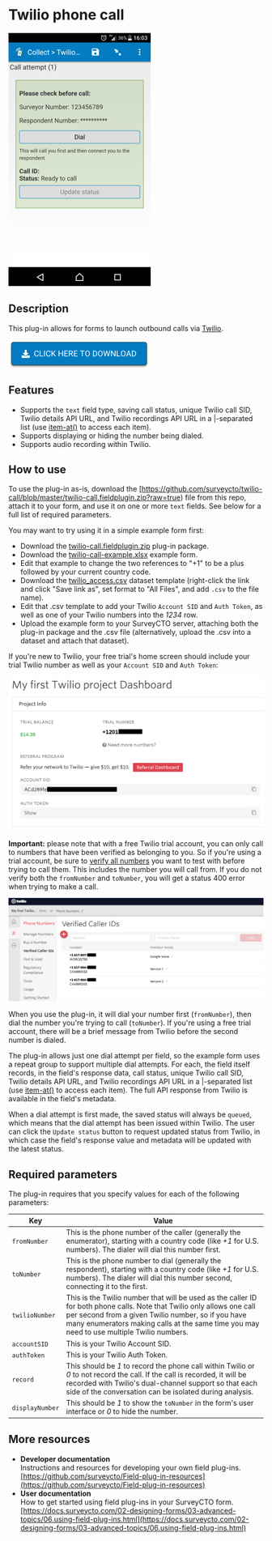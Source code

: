 # Twilio phone call

![](extras/twilio-call.png)

## Description

This plug-in allows for forms to launch outbound calls via [Twilio](https://twilio.com/). 

[![Download now](extras/download-button.png)](https://github.com/surveycto/twilio-call/blob/master/twilio-call.fieldplugin.zip?raw=true)

## Features

 * Supports the `text` field type, saving call status, unique Twilio call SID, Twilio details API URL, and Twilio recordings API URL in a |-separated list (use [item-at()](https://docs.surveycto.com/02-designing-forms/01-core-concepts/09.expressions.html#Help_Forms_item-at) to access each item).
 * Supports displaying or hiding the number being dialed.
 * Supports audio recording within Twilio.

## How to use

To use the plug-in as-is, download the [https://github.com/surveycto/twilio-call/blob/master/twilio-call.fieldplugin.zip?raw=true) file from this repo, attach it to your form, and use it on one or more `text` fields. See below for a full list of required parameters.

You may want to try using it in a simple example form first:

 * Download the [twilio-call.fieldplugin.zip](https://github.com/surveycto/twilio-call/blob/master/twilio-call.fieldplugin.zip?raw=true) plug-in package.
 * Download the [twilio-call-example.xlsx](https://github.com/surveycto/twilio-call/blob/master/extras/sample-form/Twilio%20call%20sample%20form.xlsx?raw=true) example form.
 * Edit that example to change the two references to "+1" to be a plus followed by your current country code.
 * Download the [twilio_access.csv](https://github.com/surveycto/twilio-call/raw/master/extras/sample-form/twilio_access.csv) dataset template (right-click the link and click "Save link as", set format to "All Files", and add `.csv` to the file name).
 * Edit that .csv template to add your Twilio `Account SID` and `Auth Token`, as well as one of your Twilio numbers into the *1234* row.
 * Upload the example form to your SurveyCTO server, attaching both the plug-in package and the .csv file (alternatively, upload the .csv into a dataset and attach that dataset).
 
If you're new to Twilio, your free trial's home screen should include your trial Twilio number as well as your `Account SID` and `Auth Token`:

![](extras/twilio_home_project_details.png)

**Important:** please note that with a free Twilio trial account, you can only call to numbers that have been verified as belonging to you. So if you're using a trial account, be sure to [verify all numbers](https://www.twilio.com/docs/usage/tutorials/how-to-use-your-free-trial-account#verify-your-personal-phone-number) you want to test with before trying to call them. This includes the number you will call from. If you do not verify both the `fromNumber` and `toNumber`, you will get a status 400 error when trying to make a call.

![](extras/twilio_verified_numbers.png)

When you use the plug-in, it will dial your number first (`fromNumber`), then dial the number you're trying to call (`toNumber`). If you're using a free trial account, there will be a brief message from Twilio before the second number is dialed.

The plug-in allows just one dial attempt per field, so the example form uses a repeat group to support multiple dial attempts. For each, the field itself records, in the field's response data, call status, unique Twilio call SID, Twilio details API URL, and Twilio recordings API URL in a |-separated list (use [item-at()](https://docs.surveycto.com/02-designing-forms/01-core-concepts/09.expressions.html#Help_Forms_item-at) to access each item). The full API response from Twilio is available in the field's metadata.

When a dial attempt is first made, the saved status will always be `queued`, which means that the dial attempt has been issued within Twilio. The user can click the `Update status` button to request updated status from Twilio, in which case the field's response value and metadata will be updated with the latest status.

## Required parameters

The plug-in requires that you specify values for each of the following parameters: 

| Key | Value |
| --- | --- |
| `fromNumber` | This is the phone number of the caller (generally the enumerator), starting with a country code (like *+1* for U.S. numbers). The dialer will dial this number first.|
| `toNumber` | This is the phone number to dial (generally the respondent), starting with a country code (like *+1* for U.S. numbers). The dialer will dial this number second, connecting it to the first.|
| `twilioNumber` | This is the Twilio number that will be used as the caller ID for both phone calls. Note that Twilio only allows one call per second from a given Twilio number, so if you have many enumerators making calls at the same time you may need to use multiple Twilio numbers.|
| `accountSID` | This is your Twilio Account SID.|
| `authToken` | This is your Twilio Auth Token.|
| `record` | This should be *1* to record the phone call within Twilio or *0* to not record the call. If the call is recorded, it will be recorded with Twilio's dual-channel support so that each side of the conversation can be isolated during analysis.|
| `displayNumber`| This should be *1* to show the `toNumber` in the form's user interface or *0* to hide the number.|


## More resources

* **Developer documentation**  
Instructions and resources for developing your own field plug-ins.  
[https://github.com/surveycto/Field-plug-in-resources](https://github.com/surveycto/Field-plug-in-resources)
* **User documentation**  
How to get started using field plug-ins in your SurveyCTO form.  
[https://docs.surveycto.com/02-designing-forms/03-advanced-topics/06.using-field-plug-ins.html](https://docs.surveycto.com/02-designing-forms/03-advanced-topics/06.using-field-plug-ins.html)

